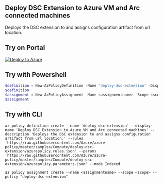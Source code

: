 ## Deploy DSC Extension to Azure VM and Arc connected machines

Deploys the DSC extension to and assigns configuration artifact from url location.

## Try on Portal

[![Deploy to Azure](http://azuredeploy.net/deploybutton.png)](https://portal.azure.com/#blade/Microsoft_Azure_Policy/CreatePolicyDefinitionBlade/uri/https%3A%2F%2Fraw.githubusercontent.com%2FAzure%2Fazure-policy%2Fmaster%2Fsamples%2FCompute%2Fdeploy-dsc-extension%2Fazurepolicy.json)

## Try with Powershell

````powershell
$definition = New-AzPolicyDefinition -Name "deploy-dsc-extension" -DisplayName "Deploy DSC Extension to Azure VM and Arc connected machines" -description "Deploys the DSC extension to and assigns configuration artifact from url location." -Policy 'https://raw.githubusercontent.com/Azure/azure-policy/master/samples/Compute/deploy-dsc-extension/azurepolicy.rules.json' -Parameter 'https://raw.githubusercontent.com/Azure/azure-policy/master/samples/Compute/deploy-dsc-extension/azurepolicy.parameters.json' -Mode Indexed
$definition
$assignment = New-AzPolicyAssignment -Name <assignmentname> -Scope <scope>  -PolicyDefinition $definition
$assignment 
````

## Try with CLI

````cli
az policy definition create --name 'deploy-dsc-extension' --display-name 'Deploy DSC Extension to Azure VM and Arc connected machines' --description 'Deploys the DSC extension to and assigns configuration artifact from url location.' --rules 'https://raw.githubusercontent.com/Azure/azure-policy/master/samples/Compute/deploy-dsc-extension/azurepolicy.rules.json' --params 'https://raw.githubusercontent.com/Azure/azure-policy/master/samples/Compute/deploy-dsc-extension/azurepolicy.parameters.json' --mode Indexed

az policy assignment create --name <assignmentname> --scope <scope> --policy "deploy-dsc-extension" 
````